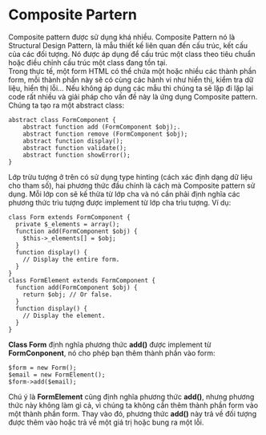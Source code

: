 # Composite Partern
Composite pattern được sử dụng khá nhiều. Composite Pattern nó là Structural Design Pattern, là mẫu thiết kế liên quan đến cấu trúc, kết cấu của các đối tượng. Nó được áp dụng để cấu trúc một class theo tiêu chuẩn hoặc điều chỉnh cấu trúc một class đang tồn tại.  
Trong thực tế, một form HTML có thể chứa một hoặc nhiều các thành phần form, mỗi thành phần này sẽ có cùng các hành vi như hiển thị, kiểm tra dữ liệu, hiển thị lỗi… Nếu không áp dụng các mẫu thì chúng ta sẽ lặp đi lặp lại code rất nhiều và giải pháp cho vấn đề này là ứng dụng Composite pattern. Chúng ta tạo ra một abstract class:

```
abstract class FormComponent {
	abstract function add (FormComponent $obj);.  
 	abstract function remove (FormComponent $obj);  
 	abstract function display();  
	abstract function validate();  
	abstract function showError();  
}
```
Lớp trừu tượng ở trên có sử dụng type hinting (cách xác định dạng dữ liệu cho tham số), hai phương thức đầu chính là cách mà Composite pattern sử dụng. Mỗi lớp con sẽ kế thừa từ lớp cha và nó cần phải định nghĩa các phương thức trìu tượng được implement từ lớp cha trìu tượng. Ví dụ:  

```
class Form extends FormComponent {
  private $_elements = array();
  function add(FormComponent $obj) {
    $this->_elements[] = $obj;
  }
  function display() {
    // Display the entire form.
  }
}
class FormElement extends FormComponent {
  function add(FormComponent $obj) {
    return $obj; // Or false.
  }
  function display() {
    // Display the element.
  }
}
```
**Class Form** định nghĩa phương thức **add()** được implement từ **FormConponent**, nó cho phép bạn thêm thành phần vào form:  

```
$form = new Form();
$email = new FormElement();
$form->add($email);
```
Chú ý là **FormElement** cũng định nghĩa phương thức **add()**, nhưng phương thức này không làm gì cả, vì chúng ta không cần thêm thành phần form vào một thành phần form. Thay vào đó, phương thức **add()** này trả về đối tượng được thêm vào hoặc trả về một giá trị hoặc bung ra một lỗi.
